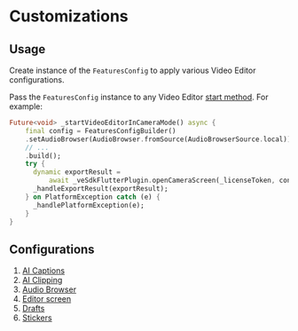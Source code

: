 #  Customizations

## Usage

Create instance of the ```FeaturesConfig``` to apply various Video Editor configurations. 

Pass the ```FeaturesConfig``` instance to any Video Editor [start method](../example/lib/main.dart#L43-L112). For example:

```dart
Future<void> _startVideoEditorInCameraMode() async {
    final config = FeaturesConfigBuilder()
    .setAudioBrowser(AudioBrowser.fromSource(AudioBrowserSource.local))
    // ...
    .build();
    try {
      dynamic exportResult =
          await _veSdkFlutterPlugin.openCameraScreen(_licenseToken, config);
      _handleExportResult(exportResult);
    } on PlatformException catch (e) {
      _handlePlatformException(e);
    }
}
```

## Configurations

1. [AI Captions](ai_captions_guide.md)
2. [AI Clipping](ai_clipping_guide.md)
3. [Audio Browser](audio_browser_guide.md)
4. [Editor screen](editor_screen_guide.md)
5. [Drafts](drafts_guide)
6. [Stickers](stickers_guide.md)